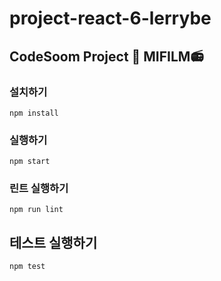 # project-react-6-lerrybe
## CodeSoom Project 🎥 MIFILM📻

### 설치하기
```
npm install
```

### 실행하기
```
npm start
```

### 린트 실행하기
```
npm run lint
```

## 테스트 실행하기
```
npm test
```
